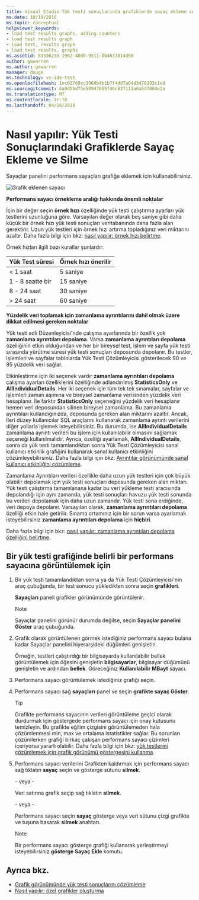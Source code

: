```yaml
---
title: Visual Studio Yük testi sonuçlarında grafiklerde sayaç ekleme ve silme | Microsoft Docs
ms.date: 10/19/2016
ms.topic: conceptual
helpviewer_keywords:
- load test results graphs, adding counters
- load test results graph
- load test, results graph
- load test results, graphs
ms.assetid: 81536233-1962-40d9-9511-0b4633814d90
author: gewarren
ms.author: gewarren
manager: douge
ms.technology: vs-ide-test
ms.openlocfilehash: 1ec02769cc3960b4b1b7f4dd7a04d3d78193c1e9
ms.sourcegitcommit: 6a9d5bd75e50947659fd6c837111a6a547884e2a
ms.translationtype: MT
ms.contentlocale: tr-TR
ms.lasthandoff: 04/16/2018
---
```

# <a name="how-to-add-and-delete-counters-on-graphs-in-load-test-results"></a>Nasıl yapılır: Yük Testi Sonuçlarındaki Grafiklerde Sayaç Ekleme ve Silme

Sayaçlar panelini performans sayaçları grafiğe eklemek için kullanabilirsiniz.

 ![Grafik eklenen sayacı](../test/media/ltest_selectcounter.png "LTest_SelectCounter")

 **Performans sayacı örnekleme aralığı hakkında önemli noktalar**

 İçin bir değer seçin **örnek hızı** özelliğinde yük testi çalıştırma ayarları yük testlerini uzunluğuna göre. Varsayılan değer olarak beş saniye gibi daha küçük bir örnek hızı yük testi sonuçları veritabanında daha fazla alan gerektirir. Uzun yük testleri için örnek hızı artırma topladığınız veri miktarını azaltır. Daha fazla bilgi için bkz: [nasıl yapılır: örnek hızı belirtme](../test/how-to-specify-the-sample-rate-for-a-load-test.md).

 Örnek hızları ilgili bazı kurallar şunlardır:

|Yük Test süresi|Örnek hızı önerilir|
|------------------------|-----------------------------|
|\< 1 saat|5 saniye|
|1 - 8 saatte bir|15 saniye|
|8 - 24 saat|30 saniye|
|> 24 saat|60 saniye|

 **Yüzdelik veri toplamak için zamanlama ayrıntılarını dahil olmak üzere dikkat edilmesi gereken noktalar**

 Yük testi adlı Düzenleyicisi'nde çalışma ayarlarında bir özellik yok **zamanlama ayrıntıları depolama**. Varsa **zamanlama ayrıntıları depolama** özelliğinin etkin olduğundan ve her bir bireysel test, işlem ve sayfa yük testi sırasında yürütme süresi yük testi sonuçları deposunda depolanır. Bu testler, işlemleri ve sayfalar tablolarda Yük Testi Çözümleyicisi gösterilecek 90 ve 95 yüzdelik veri sağlar.

 Etkinleştirme için iki seçenek vardır **zamanlama ayrıntıları depolama** çalışma ayarları özelliklerini özelliğinde adlandırılmış **StatisticsOnly** ve **AllIndividualDetails**. Her iki seçenek için tüm tek tek sınamalar, sayfalar ve işlemleri zaman aşımına ve bireysel zamanlama verisinden yüzdelik veri hesaplanır. İle farktır **StatisticsOnly** seçeneğini yüzdelik veri hesaplanır hemen veri deposundan silinen bireysel zamanlama. Bu zamanlama ayrıntıları kullandığınızda, deposunda gereken alan miktarını azaltır. Ancak, İleri düzey kullanıcılar SQL araçlarını kullanarak zamanlama ayrıntı verilerini diğer yollarla işlemek isteyebilirsiniz. Bu durumda, ise **AllIndividualDetails** zamanlama ayrıntı verileri bu işlem için kullanılabilir olmasını sağlamak seçeneği kullanılmalıdır. Ayrıca, özelliği ayarlamak, **AllIndividualDetails**, sonra da yük testi tamamlandıktan sonra Yük Testi Çözümleyicisi sanal kullanıcı etkinlik grafiğini kullanarak sanal kullanıcı etkinliğini çözümleyebilirsiniz. Daha fazla bilgi için bkz: [Ayrıntılar görünümünde sanal kullanıcı etkinliğini çözümleme](../test/analyze-load-test-virtual-user-activity-in-the-details-view.md).

Zamanlama Ayrıntıları verileri özellikle daha uzun yük testleri için çok büyük olabilir depolamak için yük testi sonuçları deposunda gereken alan miktarı. Yük testi çalıştırma tamamlanana kadar bu veri yükleme testi aracısında depolandığı için aynı zamanda, yük testi sonuçları havuzu yük testi sonunda bu verileri depolamak için daha uzun zamandır. Yük testi sona erdiğinde, veri depoya depolanır. Varsayılan olarak, **zamanlama ayrıntıları depolama** özelliği etkin hale getirilir. Sınama ortamınız için bir sorun varsa ayarlamak isteyebilirsiniz **zamanlama ayrıntıları depolama** için **hiçbiri**.

Daha fazla bilgi için bkz: [nasıl yapılır: zamanlama ayrıntıları depolama özelliğini belirtme](../test/how-to-specify-the-timing-details-storage-property-for-a-load-test.md).

## <a name="to-display-a-particular-performance-counter-on-a-load-test-graph"></a>Bir yük testi grafiğinde belirli bir performans sayacına görüntülemek için

1.  Bir yük testi tamamlandıktan sonra ya da Yük Testi Çözümleyicisi'nin araç çubuğunda, bir test sonucu yükledikten sonra seçin **grafikleri**.

     **Sayaçları** paneli grafikler görünümünde görüntülenir.

    > [!NOTE]
    > Sayaçlar panelini görünür durumda değilse, seçin **Sayaçlar panelini Göster** araç çubuğunda.

2.  Grafik olarak görüntülenen görmek istediğiniz performans sayacı bulana kadar Sayaçlar panelini hiyerarşideki düğümleri genişletin.

     Örneğin, testleri çalıştırdığı bir bilgisayarda kullanılabilir bellek görüntülemek için öğesini genişletin **bilgisayarlar**, bilgisayar düğümünü genişletin ve ardından **bellek**. Göreceğiniz **Kullanılabilir MBayt** sayacı.

3.  Performans sayacı görüntülemek istediğiniz grafiği seçin.

4.  Performans sayacı sağ **sayaçları** panel ve seçin **grafikte sayaç Göster**.

    > [!TIP]
    > Grafikte performans sayacının verileri görüntüleme geçici olarak durdurmak için göstergede performans sayacı için onay kutusunu temizleyin. Bu grafikte eğilim çizgisini görüntülemeden hala çözümlenmesi min, max ve ortalama istatistikler sağlar. Bu sorunları çözümlerken grafiği birkaç çakışan performans sayacı çizimleri içeriyorsa yararlı olabilir. Daha fazla bilgi için bkz: [yük testlerini çözümlemek için grafik görünümü göstergesini kullanma](../test/use-the-graphs-view-legend-to-analyze-load-tests.md).

5.  Performans sayacı verilerini Grafikten kaldırmak için performans sayacı sağ tıklatın **sayaç** seçin ve gösterge sütunu **silmek**.

     \- veya -

     Veri satırına grafik seçip sağ tıklatın **silmek**.

     \- veya -

     Performans sayacı seçin **sayaç** gösterge veya veri sütunu çizgi grafikte ve tuşuna basarak **silmek** anahtarı.

    > [!NOTE]
    > Bir performans sayacı gösterge grafiği kullanarak yerleştirmeyi isteyebilirsiniz **gösterge Sayaç Ekle** komutu.

## <a name="see-also"></a>Ayrıca bkz.

- [Grafik görünümünde yük testi sonuçlarını çözümleme](../test/analyze-load-test-results-in-the-graphs-view.md)
- [Nasıl yapılır: özel grafikler oluşturma](../test/how-to-create-custom-graphs-in-load-test-results.md)